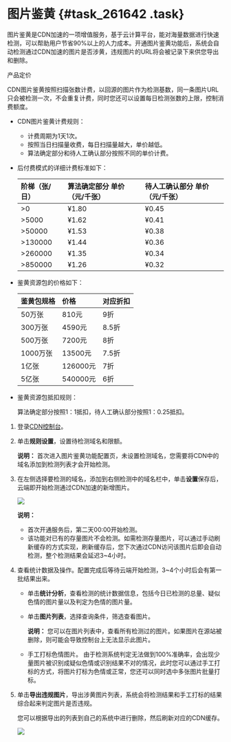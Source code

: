 # 图片鉴黄 {#task_261642 .task}

图片鉴黄是CDN加速的一项增值服务，基于云计算平台，能对海量数据进行快速检测，可以帮助用户节省90%以上的人力成本。开通图片鉴黄功能后，系统会自动检测通过CDN加速的图片是否涉黄，违规图片的URL将会被记录下来供您导出和删除。

产品定价

CDN图片鉴黄按照扫描张数计费，以回源的图片作为检测基数，同一条图片URL只会被检测一次，不会重复计费，同时您还可以设置每日检测张数的上限，控制消费额度。

-   CDN图片鉴黄计费规则：
    -   计费周期为1天1次。
    -   按照当日扫描量收费，每日扫描量越大，单价越低。
    -   算法确定部分和待人工确认部分按照不同的单价计费。
-   后付费模式的详细计费标准如下：

    |阶梯（张/日）|算法确定部分 单价（元/千张）|待人工确认部分 单价（元/千张）|
    |:------|:--------------|:---------------|
    |\>0|¥1.80|¥0.45|
    |\>5000|¥1.62|¥0.41|
    |\>50000|¥1.53|¥0.38|
    |\>130000|¥1.44|¥0.36|
    |\>260000|¥1.35|¥0.34|
    |\>850000|¥1.26|¥0.32|

-   鉴黄资源包的价格如下：

    |鉴黄包规格|价格|对应折扣|
    |:----|:-|:---|
    |50万张|810元|9折|
    |300万张|4590元|8.5折|
    |500万张|7200元|8折|
    |1000万张|13500元|7.5折|
    |1亿张|126000元|7折|
    |5亿张|540000元|6折|

-   鉴黄资源包抵扣规则：

    算法确定部分按照1：1抵扣，待人工确认部分按照1：0.25抵扣。


1.  登录[CDN控制台](https://cdnnext.console.aliyun.com)。
2.  单击**规则设置**，设置待检测域名和限额。 

    **说明：** 首次进入图片鉴黄功能配置页，未设置检测域名，您需要将CDN中的域名添加到检测列表才会开始检测。

3.  在左侧选择要检测的域名，添加到右侧检测中的域名栏中，单击**设置**保存后，云端即开始检测通过CDN加速的新增图片。 

    ![](http://static-aliyun-doc.oss-cn-hangzhou.aliyuncs.com/assets/img/5139/15585918863716_zh-CN.png)

    **说明：** 

    -   首次开通服务后，第二天00:00开始检测。
    -   该功能对已有的存量图片不会检测。如需检测存量图片，可以通过手动刷新缓存的方式实现，刷新缓存后，您下次通过CDN访问该图片后即会自动检测，整个检测结果会延迟3~4小时。
4.  查看统计数据及操作。配置完成后等待云端开始检测，3~4个小时后会有第一批结果出来。 
    -   单击**统计分析**，查看检测的统计数据信息，包括今日已检测的总量、疑似色情的图片量以及判定为色情的图片量。
    -   单击**图片列表**，选择查询条件，筛选查看图片。

        **说明：** 您可以在图片列表中，查看所有检测过的图片。如果图片在源站被删除，则可能会导致控制台上无法显示此图片。

    -   手工打标色情图片。 由于检测系统判定无法做到100%准确率，会出现少量图片被识别成疑似色情或识别结果不对的情况，此时您可以通过手工打标的方式，将图片打标为色情或正常，您还可以同时选中多张图片批量打标。
5.  单击**导出违规图片**，导出涉黄图片列表，系统会将检测结果和手工打标的结果综合起来判定图片是否违规。 

    您可以根据导出的列表到自己的系统中进行删除，然后刷新对应的CDN缓存。

    ![](http://static-aliyun-doc.oss-cn-hangzhou.aliyuncs.com/assets/img/5139/15585918863720_zh-CN.png)


